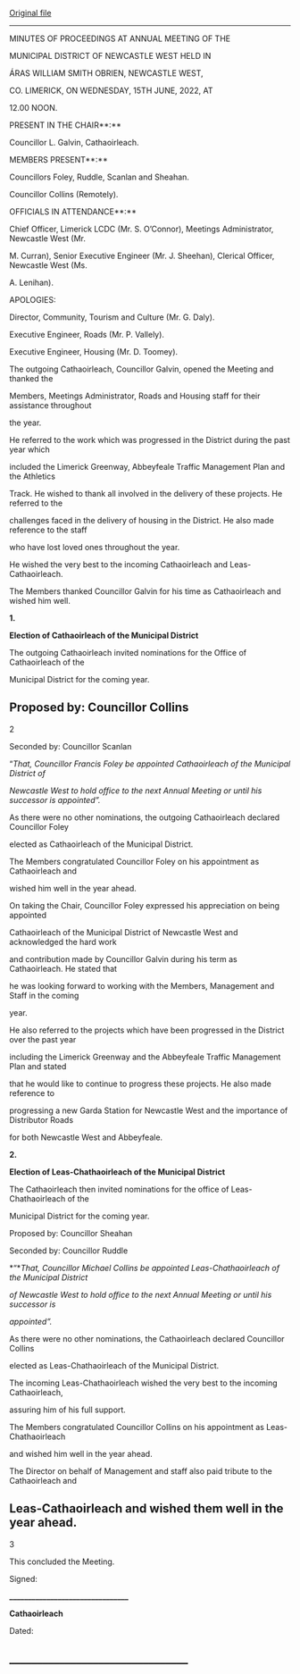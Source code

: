 [Original file](https://www.limerick.ie/sites/default/files/media/documents/2022-07/01%28b%29%202022-06-15%20Minutes%20AGM%20Municipal%20District%20of%20Newcastle%20West.pdf)

---
MINUTES OF PROCEEDINGS AT ANNUAL MEETING OF THE

MUNICIPAL DISTRICT OF NEWCASTLE WEST HELD IN

ÁRAS WILLIAM SMITH OBRIEN, NEWCASTLE WEST,

CO. LIMERICK, ON WEDNESDAY, 15TH JUNE, 2022, AT

12.00 NOON.

PRESENT IN THE CHAIR**:**

Councillor L. Galvin, Cathaoirleach.

MEMBERS PRESENT**:**

Councillors Foley, Ruddle, Scanlan and Sheahan.

Councillor Collins (Remotely).

OFFICIALS IN ATTENDANCE**:**

Chief Officer, Limerick LCDC (Mr. S. O’Connor), Meetings Administrator, Newcastle West (Mr.

M. Curran), Senior Executive Engineer (Mr. J. Sheehan), Clerical Officer, Newcastle West (Ms.

A. Lenihan).

APOLOGIES:

Director, Community, Tourism and Culture (Mr. G. Daly).

Executive Engineer, Roads (Mr. P. Vallely).

Executive Engineer, Housing (Mr. D. Toomey).

The outgoing Cathaoirleach, Councillor Galvin, opened the Meeting and thanked the

Members, Meetings Administrator, Roads and Housing staff for their assistance throughout

the year.

He referred to the work which was progressed in the District during the past year which

included the Limerick Greenway, Abbeyfeale Traffic Management Plan and the Athletics

Track. He wished to thank all involved in the delivery of these projects. He referred to the

challenges faced in the delivery of housing in the District. He also made reference to the staff

who have lost loved ones throughout the year.

He wished the very best to the incoming Cathaoirleach and Leas-Cathaoirleach.

The Members thanked Councillor Galvin for his time as Cathaoirleach and wished him well.

**1.**

**Election of Cathaoirleach of the Municipal District**

The outgoing Cathaoirleach invited nominations for the Office of Cathaoirleach of the

Municipal District for the coming year.

Proposed by: Councillor Collins
---
2

Seconded by: Councillor Scanlan

“*That, Councillor Francis Foley be appointed Cathaoirleach of the Municipal District of*

*Newcastle West to hold office to the next Annual Meeting or until his successor is appointed”.*

As there were no other nominations, the outgoing Cathaoirleach declared Councillor Foley

elected as Cathaoirleach of the Municipal District.

The Members congratulated Councillor Foley on his appointment as Cathaoirleach and

wished him well in the year ahead.

On taking the Chair, Councillor Foley expressed his appreciation on being appointed

Cathaoirleach of the Municipal District of Newcastle West and acknowledged the hard work

and contribution made by Councillor Galvin during his term as Cathaoirleach. He stated that

he was looking forward to working with the Members, Management and Staff in the coming

year.

He also referred to the projects which have been progressed in the District over the past year

including the Limerick Greenway and the Abbeyfeale Traffic Management Plan and stated

that he would like to continue to progress these projects. He also made reference to

progressing a new Garda Station for Newcastle West and the importance of Distributor Roads

for both Newcastle West and Abbeyfeale.

**2.**

**Election of Leas-Chathaoirleach of the Municipal District**

The Cathaoirleach then invited nominations for the office of Leas-Chathaoirleach of the

Municipal District for the coming year.

Proposed by: Councillor Sheahan

Seconded by: Councillor Ruddle

*“**That, Councillor Michael Collins be appointed Leas-Chathaoirleach of the Municipal District*

*of Newcastle West to hold office to the next Annual Meeting or until his successor is*

*appointed”.*

As there were no other nominations, the Cathaoirleach declared Councillor Collins

elected as Leas-Chathaoirleach of the Municipal District.

The incoming Leas-Chathaoirleach wished the very best to the incoming Cathaoirleach,

assuring him of his full support.

The Members congratulated Councillor Collins on his appointment as Leas-Chathaoirleach

and wished him well in the year ahead.

The Director on behalf of Management and staff also paid tribute to the Cathaoirleach and

Leas-Cathaoirleach and wished them well in the year ahead.
---
3

This concluded the Meeting.

Signed:

**\_\_\_\_\_\_\_\_\_\_\_\_\_\_\_\_\_\_\_\_\_\_\_\_\_\_\_\_\_\_\_\_**

**Cathaoirleach**

Dated:

**\_\_\_\_\_\_\_\_\_\_\_\_\_\_\_\_\_\_\_\_\_\_\_\_\_\_\_\_\_\_\_\_**
---
